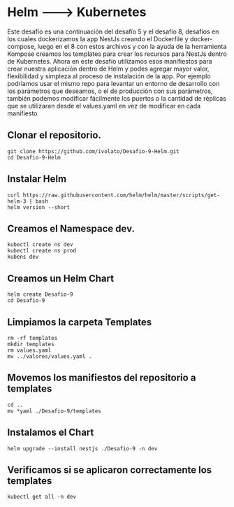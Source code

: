 # Helm ---> Kubernetes
Este desafío es una continuación del desafío 5 y el desafío 8, desafíos en los cuales dockerizamos la app NestJs creando el Dockerfile y docker-compose, luego en el 8 con estos archivos y con la ayuda de la herramienta Kompose creamos los templates para crear los recursos para NestJs dentro de Kubernetes.
Ahora en este desafío utilizamos esos manifiestos para crear nuestra aplicación dentro de Helm y podes agregar mayor valor, flexibilidad y simpleza al proceso de instalación de la app. Por ejemplo podríamos usar el mismo repo para levantar un entorno de desarrollo con los parámetros que deseamos, o el de producción con sus parámetros, también podemos modificar fácilmente los puertos o la cantidad de réplicas que se utilizaran desde el values.yaml en vez de modificar en cada manifiesto


## Clonar el repositorio.
```
git clone https://github.com/ivolato/Desafio-9-Helm.git
cd Desafio-9-Helm
```

## Instalar Helm
```
curl https://raw.githubusercontent.com/helm/helm/master/scripts/get-helm-3 | bash
helm version --short
```

## Creamos el Namespace dev.
```
kubectl create ns dev
kubectl create ns prod
kubens dev
```
## Creamos un Helm Chart
```
helm create Desafio-9
cd Desafio-9
```

## Limpiamos la carpeta Templates
```
rm -rf templates
mkdir templates
rm values.yaml
mv ../valores/values.yaml .
```
## Movemos los manifiestos del repositorio a templates
```
cd ..
mv *yaml ./Desafio-9/templates
```

## Instalamos el Chart
```
helm upgrade --install nestjs ./Desafio-9 -n dev
```

## Verificamos si se aplicaron correctamente los templates
```
kubectl get all -n dev
```
